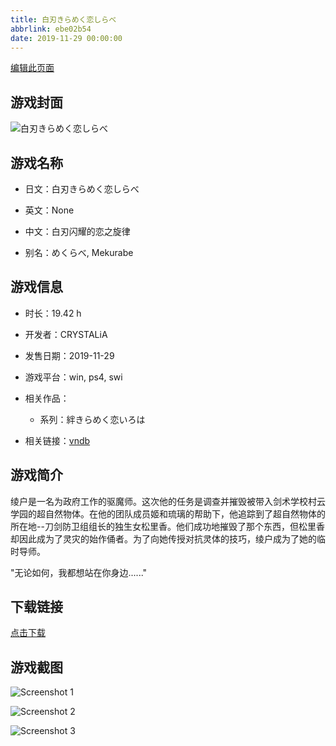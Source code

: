 ```yaml
---
title: 白刃きらめく恋しらべ
abbrlink: ebe02b54
date: 2019-11-29 00:00:00
---
```

[编辑此页面](https://github.com/ACG-3/ADV3-source/blob/main/source/_posts/games/%E7%99%BD%E5%88%83%E3%81%8D%E3%82%89%E3%82%81%E3%81%8F%E6%81%8B%E3%81%97%E3%82%89%E3%81%B9.md)

## 游戏封面

![白刃きらめく恋しらべ](https://pan.timero.xyz/d/onedrive/img_lib_001/%E7%99%BD%E5%88%83%E3%81%8D%E3%82%89%E3%82%81%E3%81%8F%E6%81%8B%E3%81%97%E3%82%89%E3%81%B9_cover.avif)


## 游戏名称

- 日文：白刃きらめく恋しらべ
- 英文：None
- 中文：白刃闪耀的恋之旋律

- 别名：めくらべ, Mekurabe


## 游戏信息

- 时长：19.42 h
- 开发者：CRYSTALiA
- 发售日期：2019-11-29
- 游戏平台：win, ps4, swi
- 相关作品：
   - 系列：絆きらめく恋いろは

- 相关链接：[vndb](https://vndb.org/v26242)


## 游戏简介

绫户是一名为政府工作的驱魔师。这次他的任务是调查并摧毁被带入剑术学校村云学园的超自然物体。在他的团队成员姬和琉璃的帮助下，他追踪到了超自然物体的所在地--刀剑防卫组组长的独生女松里香。他们成功地摧毁了那个东西，但松里香却因此成为了灵灾的始作俑者。为了向她传授对抗灵体的技巧，绫户成为了她的临时导师。

"无论如何，我都想站在你身边......"




## 下载链接

[点击下载](https://pan.timero.xyz/onedrive/adv_lib_001/%E7%99%BD%E5%88%83%E3%81%8D%E3%82%89%E3%82%81%E3%81%8F%E6%81%8B%E3%81%97%E3%82%89%E3%81%B9)


## 游戏截图


![Screenshot 1](https://pan.timero.xyz/d/onedrive/img_lib_001/%E7%99%BD%E5%88%83%E3%81%8D%E3%82%89%E3%82%81%E3%81%8F%E6%81%8B%E3%81%97%E3%82%89%E3%81%B9_Screenshot_1.avif)

![Screenshot 2](https://pan.timero.xyz/d/onedrive/img_lib_001/%E7%99%BD%E5%88%83%E3%81%8D%E3%82%89%E3%82%81%E3%81%8F%E6%81%8B%E3%81%97%E3%82%89%E3%81%B9_Screenshot_2.avif)

![Screenshot 3](https://pan.timero.xyz/d/onedrive/img_lib_001/%E7%99%BD%E5%88%83%E3%81%8D%E3%82%89%E3%82%81%E3%81%8F%E6%81%8B%E3%81%97%E3%82%89%E3%81%B9_Screenshot_3.avif)

